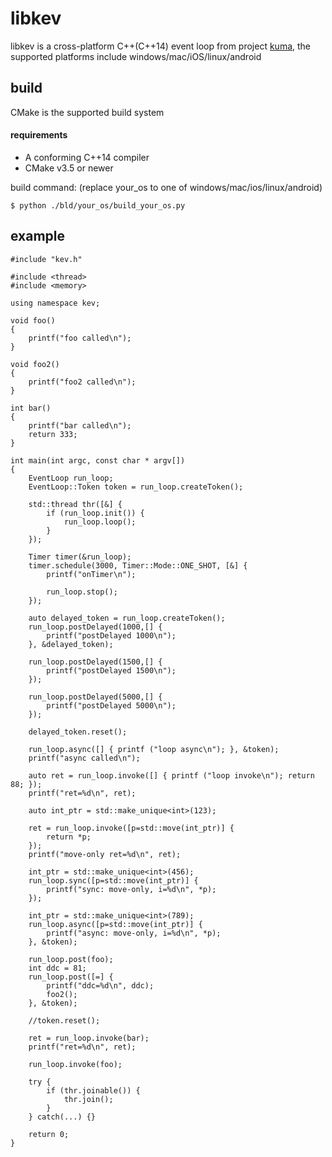 # libkev
libkev is a cross-platform C++(C++14) event loop from project [kuma](https://github.com/Jamol/kuma), the supported platforms include windows/mac/iOS/linux/android

## build
CMake is the supported build system

#### requirements
- A conforming C++14 compiler
- CMake v3.5 or newer

build command: (replace your_os to one of windows/mac/ios/linux/android)
```
$ python ./bld/your_os/build_your_os.py
```

## example
```
#include "kev.h"

#include <thread>
#include <memory>

using namespace kev;

void foo()
{
    printf("foo called\n");
}

void foo2()
{
    printf("foo2 called\n");
}

int bar()
{
    printf("bar called\n");
    return 333;
}

int main(int argc, const char * argv[])
{
    EventLoop run_loop;
    EventLoop::Token token = run_loop.createToken();

    std::thread thr([&] {
        if (run_loop.init()) {
            run_loop.loop();
        }
    });
    
    Timer timer(&run_loop);
    timer.schedule(3000, Timer::Mode::ONE_SHOT, [&] {
        printf("onTimer\n");

        run_loop.stop();
    });
    
    auto delayed_token = run_loop.createToken();
    run_loop.postDelayed(1000,[] {
        printf("postDelayed 1000\n");
    }, &delayed_token);
    
    run_loop.postDelayed(1500,[] {
        printf("postDelayed 1500\n");
    });
    
    run_loop.postDelayed(5000,[] {
        printf("postDelayed 5000\n");
    });
    
    delayed_token.reset();
    
    run_loop.async([] { printf ("loop async\n"); }, &token);
    printf("async called\n");
    
    auto ret = run_loop.invoke([] { printf ("loop invoke\n"); return 88; });
    printf("ret=%d\n", ret);
    
    auto int_ptr = std::make_unique<int>(123);
    
    ret = run_loop.invoke([p=std::move(int_ptr)] {
        return *p;
    });
    printf("move-only ret=%d\n", ret);
    
    int_ptr = std::make_unique<int>(456);
    run_loop.sync([p=std::move(int_ptr)] {
        printf("sync: move-only, i=%d\n", *p);
    });
    
    int_ptr = std::make_unique<int>(789);
    run_loop.async([p=std::move(int_ptr)] {
        printf("async: move-only, i=%d\n", *p);
    }, &token);
    
    run_loop.post(foo);
    int ddc = 81;
    run_loop.post([=] {
        printf("ddc=%d\n", ddc);
        foo2();
    }, &token);
    
    //token.reset();
    
    ret = run_loop.invoke(bar);
    printf("ret=%d\n", ret);
    
    run_loop.invoke(foo);

    try {
        if (thr.joinable()) {
            thr.join();
        }
    } catch(...) {}

    return 0;
}

```